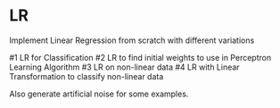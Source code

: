 # LR
Implement Linear Regression from scratch with different variations

#1 LR for Classification
#2 LR to find initial weights to use in Perceptron Learning Algorithm
#3 LR on non-linear data
#4 LR with Linear Transformation to classify non-linear data

Also generate artificial noise for some examples.
